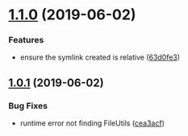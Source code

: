 # [1.1.0](https://github.com/gtramontina/ghooks.gradle/compare/v1.0.1...v1.1.0) (2019-06-02)


### Features

* ensure the symlink created is relative ([63d0fe3](https://github.com/gtramontina/ghooks.gradle/commit/63d0fe3))

## [1.0.1](https://github.com/gtramontina/ghooks.gradle/compare/v1.0.0...v1.0.1) (2019-06-02)


### Bug Fixes

* runtime error not finding FileUtils ([cea3acf](https://github.com/gtramontina/ghooks.gradle/commit/cea3acf))
